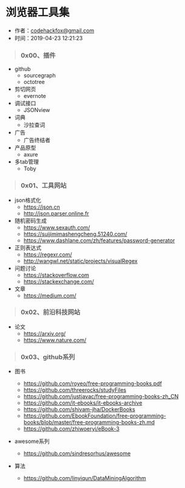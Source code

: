 # 浏览器工具集

- 作者：codehackfox@gmail.com
- 时间：2019-04-23 12:21:23


> ### 0x00、插件

* github
    - sourcegraph
    - octotree
* 剪切网页
    - evernote
* 调试接口
    - JSONview
* 词典
    - 沙拉查词
* 广告
    - 广告终结者
* 产品原型
    - axure
* 多tab管理
    - Toby

> ### 0x01、工具网站

* json格式化
    * <https://json.cn>
    * <http://json.parser.online.fr>
* 随机密码生成
    * <https://www.sexauth.com/>
    * <https://suijimimashengcheng.51240.com/>
    * <https://www.dashlane.com/zh/features/password-generator>
* 正则表达式
    * <https://regexr.com/>
    * <http://wangwl.net/static/projects/visualRegex>
* 问题讨论
    * <https://stackoverflow.com>
    * <https://stackexchange.com/>
* 文章
    * <https://medium.com/>


> ### 0x02、前沿科技网站

* 论文
    * <https://arxiv.org/>
    * <https://www.nature.com/>


> ### 0x03、github系列

* 图书
    * <https://github.com/royeo/free-programming-books.pdf>
    * <https://github.com/threerocks/studyFiles>
    * <https://github.com/justjavac/free-programming-books-zh_CN>
    * <https://github.com/it-ebooks/it-ebooks-archive>
    * <https://github.com/shivam-jha/DockerBooks>
    * <https://github.com/EbookFoundation/free-programming-books/blob/master/free-programming-books-zh.md>
    * <https://github.com/zhiwoeryi/eBook-3>

* awesome系列
    * <https://github.com/sindresorhus/awesome>

* 算法
    * <https://github.com/linyiqun/DataMiningAlgorithm>


